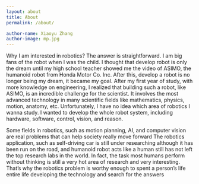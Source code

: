 ```yaml
---
layout: about
title: About
permalink: /about/

author-name: Xiaoyu Zhang
author-image: mp.jpg
---
```


Why I am interested in robotics?
The answer is straightforward. I am big fans of the robot when I was the child. I thought that develop robot is only the dream until my high school teacher showed me the video of ASIMO, the humanoid robot from Honda Motor Co. Inc.  After this, develop a robot is no longer being my dream, it became my goal. After my first year of study, with more knowledge on engineering, I realized that building such a robot, like ASIMO, is an incredible challenge for the scientist. It involves the most advanced technology in many scientific fields like mathematics, physics, motion, anatomy, etc.  Unfortunately,  I have no idea which area of robotics I wanna study. I wanted to develop the whole robot system, including hardware, software, control, vision, and reason. 


Some fields in robotics, such as motion planning, AI, and computer vision are real problems that can help society really move forward The robotics application, such as self-driving car is still under researching although it has been run on the road, and humanoid robot acts like a human still has not left the top research labs in the world. In fact, the task most humans perform without thinking is still a very hot area of research and very interesting. That’s why the robotics problem is worthy enough to spent a person’s life entire life developing the technology and search for the answers





